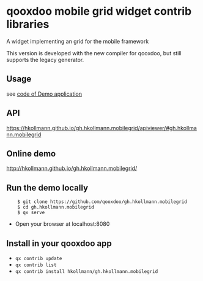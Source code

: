 # qooxdoo mobile grid widget contrib libraries

A widget implementing an grid for the mobile framework

This version is developed with the new compiler for qooxdoo, but still supports
the legacy generator. 

## Usage
see [code of Demo application](source/class/gh/hkollmann/mobilegrid/demo/Application.js)

## API
https://hkollmann.github.io/gh.hkollmann.mobilegrid/apiviewer/#gh.hkollmann.mobilegrid

## Online demo
http://hkollmann.github.io/gh.hkollmann.mobilegrid/

## Run the demo locally
```
    $ git clone https://github.com/qooxdoo/gh.hkollmann.mobilegrid
    $ cd gh.hkollmann.mobilegrid
    $ qx serve
```
- Open your browser at localhost:8080

## Install in your qooxdoo app
- `qx contrib update`
- `qx contrib list`
- `qx contrib install hkollmann/gh.hkollmann.mobilegrid`
